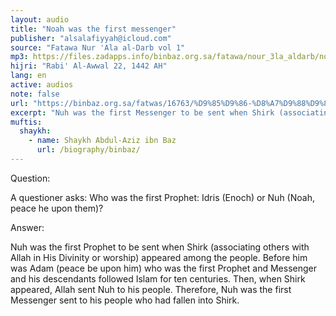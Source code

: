 ```yaml
---
layout: audio
title: "Noah was the first messenger"
publisher: "alsalafiyyah@icloud.com"
source: "Fatawa Nur 'Ala al-Darb vol 1"
mp3: https://files.zadapps.info/binbaz.org.sa/fatawa/nour_3la_aldarb/nour_596/59630.mp3
hijri: "Rabi' Al-Awwal 22, 1442 AH"
lang: en
active: audios
note: false
url: "https://binbaz.org.sa/fatwas/16763/%D9%85%D9%86-%D8%A7%D9%88%D9%84-%D8%A7%D9%84%D8%A7%D9%86%D8%A8%D9%8A%D8%A7%D8%A1"
excerpt: "Nuh was the first Messenger to be sent when Shirk (associating others with Allah in His Divinity or worship, polytheism) appeared among the people."
muftis:
  shaykh: 
    - name: Shaykh Abdul-Aziz ibn Baz
      url: /biography/binbaz/
---
```


Question: 

A questioner asks: Who was the first Prophet: Idris (Enoch) or Nuh (Noah, peace he 
upon them)? 

Answer: 

Nuh was the first Prophet to be sent when Shirk (associating others with Allah in His Divinity or worship) appeared among the people. Before him was Adam (peace be upon him) who was the first  Prophet and Messenger and his descendants followed Islam for ten centuries. Then, when Shirk appeared, Allah sent Nuh to his people. Therefore, Nuh was the first Messenger sent to his people who had fallen into Shirk. 
